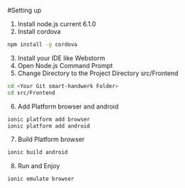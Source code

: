 #Setting up

1. Install node.js current 6.1.0
2. Install cordova
```bash
npm install -g cordova
```
3. Install your IDE like Webstorm
4. Open Node.js Command Prompt
5. Change Directory to the Project Directory src/Frontend
```bash
cd <Your Git smart-handwerk Folder>
cd src/Frontend
```
6. Add Platform browser and android
```bash
ionic platform add browser
ionic platform add android
```
7. Build Platform browser
```bash
ionic build android
```
8. Run and Enjoy
```bash
ionic emulate browser
```